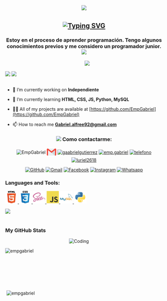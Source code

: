 
<h1 align="center"><img src="https://www.emojiall.com/images/240/microsoft-teams/1f44b.png" width="35"></h1>

<h2 align="center" style="color: blue;"><a href="https://git.io/typing-svg"><img src="https://readme-typing-svg.demolab.com?font=georgia&size=30&duration=4000&pause=2000&color=F71398&background=93FFCE00&center=true&vCenter=true&width=435&lines=Hola%2C+soy+Gabriel+Guti%C3%A9rrez" alt="Typing SVG" /></a></h2>
<h3 align="center">Estoy en el proceso de aprender programación. Tengo algunos conocimientos previos y me considero un programador junior. <img src="https://media2.giphy.com/media/QssGEmpkyEOhBCb7e1/giphy.gif?cid=ecf05e47a0n3gi1bfqntqmob8g9aid1oyj2wr3ds3mg700bl&rid=giphy.gif" width ="25"></h3>

<img align="right" src="https://github.com/7oSkaaa/7oSkaaa/blob/main/Images/Right_Side.gif?raw=true" width = 250px>

<br><br><img src="https://img.shields.io/badge/Espa%C3%B1ol-Nativo-blue"> <img src="https://img.shields.io/badge/Ingles-B%C3%A1sico-red"> <br><br>


- 🔭 I’m currently working on **Independiente**

- 🌱 I’m currently learning **HTML, CSS, JS, Python, MySQL**

- 👨‍💻 All of my projects are available at [https://github.com/EmpGabriel](https://github.com/EmpGabriel)

- 📫 How to reach me **Gabriel.alfree92@gmail.com**

<h3 align="center"><picture> <img src="https://github.com/7oSkaaa/7oSkaaa/blob/main/Images/Connect-with-me.gif?raw=true" width="100px"> </picture>Como contactarme:</h3>
<p align="center">
<a ref="https://github.com/EmpGabriel" target="blank"><img align="center" src="https://user-images.githubusercontent.com/64439609/212556741-81407849-82c8-4926-854f-820e8a644375.png" alt="EmpGabriel" height="40" width="40" /></a>
<a href="mailto:gabriel.alfree92@gmail.com" target="blank"><img align="center" src="https://github.com/SatYu26/SatYu26/blob/master/Assets/Gmail.svg" alt="correo" height="30" width="30" /></a>
<a href="https://fb.com/gaabrielgutierrez" target="blank"><img align="center" src="https://raw.githubusercontent.com/rahuldkjain/github-profile-readme-generator/master/src/images/icons/Social/facebook.svg" alt="gaabrielgutierrez" height="30" width="40" /></a>
<a href="https://instagram.com/emp.gabriel" target="blank"><img align="center" src="https://raw.githubusercontent.com/rahuldkjain/github-profile-readme-generator/master/src/images/icons/Social/instagram.svg" alt="emp.gabriel" height="30" width="40" /></a>
<a href="tel:+584144827485" target="blank"><img align="center" src="https://img.icons8.com/fluency/48/000000/phone-disconnected.png" alt="telefono" height="40" width="40" /></a>
<a href="https://discord.gg/luriel2618" target="blank"><img align="center" src="https://raw.githubusercontent.com/rahuldkjain/github-profile-readme-generator/master/src/images/icons/Social/discord.svg" alt="luriel2618" height="40" width="40" /></a>
</p>

<p align="center">
  <a href="https://github.com/EmpGabriel"><img src="https://img.shields.io/badge/github-%23181717.svg?style=plastic&logo=github&logoColor=white" alt="GitHub"/></a>
	<a href="mailto:gabriel.alfree92@gmail.com"><img img src="https://img.shields.io/badge/gmail-%23EA4335.svg?style=plastic&logo=gmail&logoColor=white" alt="Gmail"/></a>
	<a href="https://www.facebook.com/GaabrielGutierrez"><img src="https://img.shields.io/badge/facebook-%231877F2.svg?style=plastic&logo=facebook&logoColor=white" alt="Facebook"/></a>
	<a href="https://www.instagram.com/emp.gabriel/"><img src="https://img.shields.io/badge/instagram-%23E4405F.svg?style=plastic&logo=instagram&logoColor=white" alt="Instagram"/></a>
	<a href="https://wa.me/+584144827485"><img src="https://img.shields.io/badge/whatsapp-%2325D366.svg?style=plastic&logo=whatsapp&logoColor=white" alt="Whatsapp"/></a>
</p>


<h3 align="left">Languages and Tools:</h3> 
<p align="left"> <a href="https://www.w3.org/html/" target="_blank" rel="noreferrer"> <img src="https://raw.githubusercontent.com/devicons/devicon/master/icons/html5/html5-original-wordmark.svg" alt="html5" width="40" height="40"/> </a> <a href="https://www.w3schools.com/css/" target="_blank" rel="noreferrer"> <img src="https://raw.githubusercontent.com/devicons/devicon/master/icons/css3/css3-original-wordmark.svg" alt="css3" width="40" height="40"/> </a> <a href="https://sass-lang.com" target="_blank" rel="noreferrer"> <img src="https://raw.githubusercontent.com/devicons/devicon/master/icons/sass/sass-original.svg" alt="sass" width="40" height="40"/> </a> <a href="https://developer.mozilla.org/en-US/docs/Web/JavaScript" target="_blank" rel="noreferrer"> <img src="https://raw.githubusercontent.com/devicons/devicon/master/icons/javascript/javascript-original.svg" alt="javascript" width="40" height="40"/> </a> <a href="https://www.mysql.com/" target="_blank" rel="noreferrer"> <img src="https://raw.githubusercontent.com/devicons/devicon/master/icons/mysql/mysql-original-wordmark.svg" alt="mysql" width="40" height="40"/> </a> <a href="https://www.python.org" target="_blank" rel="noreferrer"> <img src="https://raw.githubusercontent.com/devicons/devicon/master/icons/python/python-original.svg" alt="python" width="40" height="40"/> </a> </p>

<img src = "https://github.com/7oSkaaa/7oSkaaa/blob/main/Images/about_me.gif?raw=true" width = 60px> <br><br>

<h3>My GitHub Stats</h3>
<img align="right" alt="Coding" width="300" src="https://cdn.dribbble.com/users/1277312/screenshots/14733298/media/39b1045e593737587dd60e42c8422d1f.gif" >
<br>

<p><img align="left" src="https://github-readme-stats.vercel.app/api/top-langs?username=empgabriel&show_icons=true&theme=radical&title_color=9da4be&text_color=c35050&locale=en&layout=compact" alt="empgabriel" /></p>
<br><br><br><br><br><br><br>
<p>&nbsp;<img align="center" src="https://github-readme-stats.vercel.app/api?username=empgabriel&show_icons=true&theme=cobalt&title_color=b8b1d2&text_color=95d0be&bg_color=5f4e4e&locale=en" alt="empgabriel" /></p>




<!--
**EmpGabriel/EmpGabriel** is a ✨ _special_ ✨ repository because its `README.md` (this file) appears on your GitHub profile.

Here are some ideas to get you started:

- 🔭 I’m currently working on ...
- 🌱 I’m currently learning ...
- 👯 I’m looking to collaborate on ...
- 🤔 I’m looking for help with ...
- 💬 Ask me about ...
- 📫 How to reach me: ...
- 😄 Pronouns: ...
- ⚡ Fun fact: ...
-->
